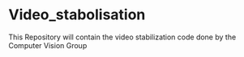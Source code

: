 # Video_stabolisation

This Repository will contain the video stabilization code done by the Computer Vision Group
